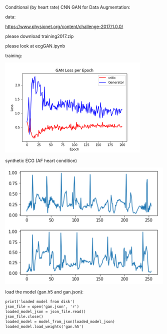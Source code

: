 Conditional (by heart rate) CNN GAN for Data Augmentation:


data:

https://www.physionet.org/content/challenge-2017/1.0.0/

please download training2017.zip

please look at ecgGAN.ipynb

training:

![alt text](https://github.com/abbasloo/dnnHealth/blob/master/AF/GAN_Loss_per_Epoch_final.png)

synthetic ECG (AF heart condition)

![alt text](https://github.com/abbasloo/dnnHealth/blob/master/AF/result.png)


load the model (gan.h5 and gan.json):

    print('loaded model from disk')
    json_file = open('gan.json', 'r')
    loaded_model_json = json_file.read()
    json_file.close()
    loaded_model = model_from_json(loaded_model_json)
    loaded_model.load_weights('gan.h5')
